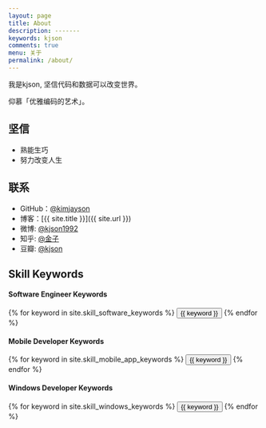 ```yaml
---
layout: page
title: About
description: -------
keywords: kjson
comments: true
menu: 关于
permalink: /about/
---
```


我是kjson, 坚信代码和数据可以改变世界。

仰慕「优雅编码的艺术」。

## 坚信

* 熟能生巧
* 努力改变人生

## 联系

* GitHub：[@kimjayson](https://github.com/kimjayson)
* 博客：[{{ site.title }}]({{ site.url }})
* 微博: [@kjson1992](http://weibo.com/kjson1992)
* 知乎: [@金子](http://www.zhihu.com/people/jin-zi-26-14)
* 豆瓣: [@kjson](http://www.douban.com/people/136924817)

## Skill Keywords

#### Software Engineer Keywords
<div class="btn-inline">
    {% for keyword in site.skill_software_keywords %}
    <button class="btn btn-outline" type="button">{{ keyword }}</button>
    {% endfor %}
</div>

#### Mobile Developer Keywords
<div class="btn-inline">
    {% for keyword in site.skill_mobile_app_keywords %}
    <button class="btn btn-outline" type="button">{{ keyword }}</button>
    {% endfor %}
</div>

#### Windows Developer Keywords
<div class="btn-inline">
    {% for keyword in site.skill_windows_keywords %}
    <button class="btn btn-outline" type="button">{{ keyword }}</button>
    {% endfor %}
</div>
